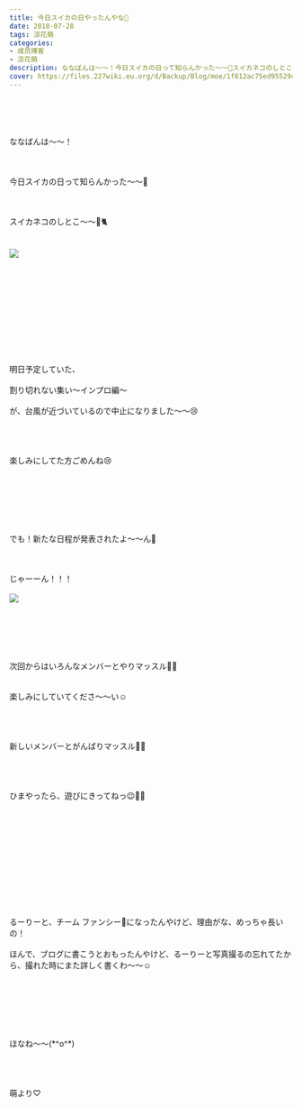 ```yaml
---
title: 今日スイカの日やったんやな🍉
date: 2018-07-28
tags: 涼花萌
categories: 
- 成员博客
- 涼花萌
description: ななばんは〜〜！今日スイカの日って知らんかった〜〜🍉スイカネコのしとこ〜〜🍉🐈明日予定していた、割り切れない集い〜インプロ編〜が、台風が...
cover: https://files.227wiki.eu.org/d/Backup/Blog/moe/1f612ac75ed95529c5c767f8c5682.jpg 
---
```

<div class="blog_detail__main">
<br/>
<br/>
<br/>
<br/>
ななばんは〜〜！<br/>
<br/>
<br/>
<br/>
今日スイカの日って知らんかった〜〜🍉<br/>
<br/>
<br/>
<br/>
スイカネコのしとこ〜〜🍉🐈<br/>
<br/>
<br/>
<img src="https://files.227wiki.eu.org/d/Backup/Blog/moe/1f612ac75ed95529c5c767f8c5682.jpg"><br/>
<br/>
<br/>
<br/>
<br/>
<br/>
<br/>
<br/>
<br/>
<br/>
<br/>
<br/>
明日予定していた、<br/>
<br/>
割り切れない集い〜インプロ編〜<br/>
<br/>
が、台風が近づいているので中止になりました〜〜😢<br/>
<br/>
<br/>
<br/>
<br/>
楽しみにしてた方ごめんね😢<br/>
<br/>
<br/>
<br/>
<br/>
<br/>
<br/>
<br/>
でも！新たな日程が発表されたよ〜〜ん🤗<br/>
<br/>
<br/>
<br/>
じゃーーん！！！<br/>
<br/>
<img src="https://files.227wiki.eu.org/d/Backup/Blog/moe/1f612ac75ed95529c5c767f8c5682-01.jpg"><br/>
<br/>
<br/>
<br/>
<br/>
<br/>
<br/>
次回からはいろんなメンバーとやりマッスル💪🏻<br/>
<br/>
<br/>
楽しみにしていてくださ〜〜い☺️<br/>
<br/>
<br/>
<br/>
<br/>
新しいメンバーとがんばりマッスル💪🏻<br/>
<br/>
<br/>
<br/>
<br/>
ひまやったら、遊びにきってねっ😉💓💓<br/>
<br/>
<br/>
<br/>
<br/>
<br/>
<br/>
<br/>
<br/>
<br/>
<br/>
<br/>
<br/>
るーりーと、チーム ファンシー🍬になったんやけど、理由がな、めっちゃ長いの！<br/>
<br/>
ほんで、ブログに書こうとおもったんやけど、るーりーと写真撮るの忘れてたから、撮れた時にまた詳しく書くわ〜〜☺️<br/>
<br/>
<br/>
<br/>
<br/>
<br/>
<br/>
<br/>
ほなね〜〜(*^o^*)<br/>
<br/>
<br/>
<br/>
<br/>
萌より♡
<!--twitter-->

<!--//twitter-->
</img></img></div>